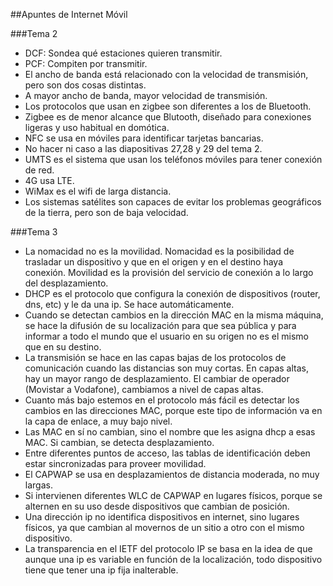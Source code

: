 ##Apuntes de Internet Móvil

###Tema 2
* DCF: Sondea qué estaciones quieren transmitir.
* PCF: Compiten por transmitir.
* El ancho de banda está relacionado con la velocidad de transmisión, pero son dos cosas distintas.
* A mayor ancho de banda, mayor velocidad de transmisión. 
* Los protocolos que usan en zigbee son diferentes a los de Bluetooth.
* Zigbee es de menor alcance que Blutooth, diseñado para conexiones ligeras y uso habitual en domótica.
* NFC se usa en móviles para identificar tarjetas bancarias.
* No hacer ni caso a las diapositivas 27,28 y 29 del tema 2.
* UMTS es el sistema que usan los teléfonos móviles para tener conexión de red.
* 4G usa LTE.
* WiMax es el wifi de larga distancia.
* Los sistemas satélites son capaces de evitar los problemas geográficos de la tierra, pero son de baja velocidad.

###Tema 3
* La nomacidad no es la movilidad. Nomacidad es la posibilidad de trasladar un dispositivo y que 
en el origen y en el destino haya conexión. Movilidad es la provisión del servicio de conexión a 
lo largo del desplazamiento.
* DHCP es el protocolo que configura la conexión de dispositivos (router, dns, etc) y le da una ip. Se hace
automáticamente.
* Cuando se detectan cambios en la dirección MAC en la misma máquina, se hace la difusión de su localización
para que sea pública y para informar a todo el mundo que el usuario en su origen no es el mismo que en su destino.
* La transmisión se hace en las capas bajas de los protocolos de comunicación cuando las distancias son muy cortas.
En capas altas, hay un mayor rango de desplazamiento. El cambiar de operador (Movistar a Vodafone), cambiamos a nivel
de capas altas.
* Cuanto más bajo estemos en el protocolo más fácil es detectar los cambios en las direcciones MAC, porque este tipo de 
información va en la capa de enlace, a muy bajo nivel.
* Las MAC en sí no cambian, sino el nombre que les asigna dhcp a esas MAC. Si cambian, se detecta desplazamiento.
* Entre diferentes puntos de acceso, las tablas de identificación deben estar sincronizadas para proveer movilidad.
* El CAPWAP se usa en desplazamientos de distancia moderada, no muy largas.
* Si intervienen diferentes WLC de CAPWAP en lugares físicos, porque se alternen en su uso desde dispositivos que cambian
de posición.
* Una dirección ip no identifica dispositivos en internet, sino lugares físicos, ya que cambian al movernos de un sitio a otro con el mismo dispositivo.
* La transparencia en el IETF del protocolo IP se basa en la idea de que aunque una ip es variable en función de la localización, todo dispositivo tiene que tener una ip fija inalterable.
